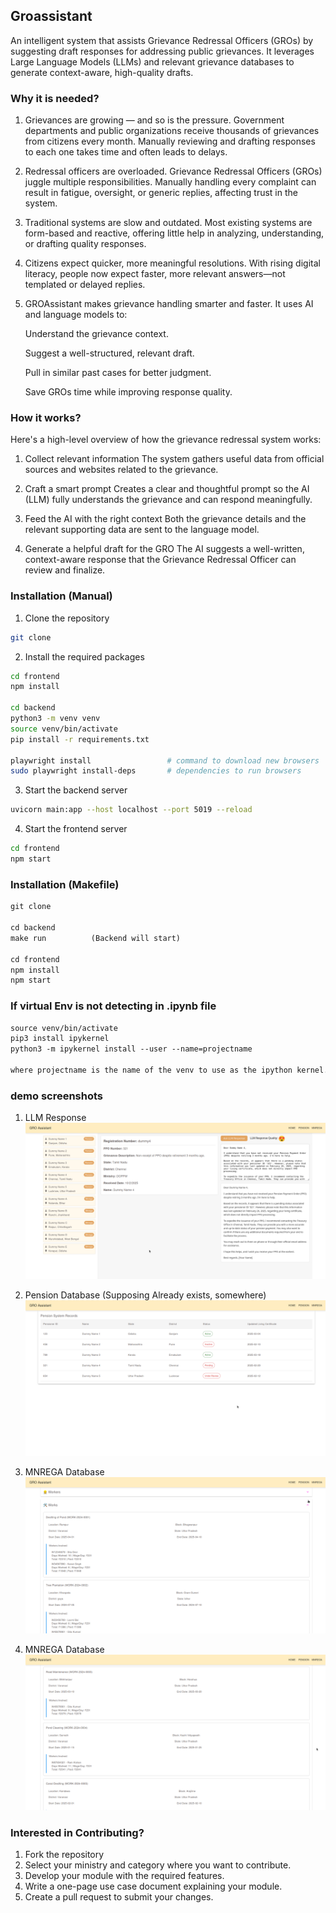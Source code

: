 ## Groassistant

An intelligent system that assists Grievance Redressal Officers (GROs) by suggesting draft responses for addressing public grievances. It leverages Large Language Models (LLMs) and relevant grievance databases to generate context-aware, high-quality drafts.


### Why it is needed?

1. Grievances are growing — and so is the pressure.
Government departments and public organizations receive thousands of grievances from citizens every month. Manually reviewing and drafting responses to each one takes time and often leads to delays.

2. Redressal officers are overloaded.
Grievance Redressal Officers (GROs) juggle multiple responsibilities. Manually handling every complaint can result in fatigue, oversight, or generic replies, affecting trust in the system.

3. Traditional systems are slow and outdated.
Most existing systems are form-based and reactive, offering little help in analyzing, understanding, or drafting quality responses.

4. Citizens expect quicker, more meaningful resolutions.
With rising digital literacy, people now expect faster, more relevant answers—not templated or delayed replies.

5. GROAssistant makes grievance handling smarter and faster.
It uses AI and language models to:

    Understand the grievance context.

    Suggest a well-structured, relevant draft.

    Pull in similar past cases for better judgment.

    Save GROs time while improving response quality.


### How it works?

Here's a high-level overview of how the grievance redressal system works:

1. Collect relevant information
The system gathers useful data from official sources and websites related to the grievance.

2. Craft a smart prompt
Creates a clear and thoughtful prompt so the AI (LLM) fully understands the grievance and can respond meaningfully.

3. Feed the AI with the right context
Both the grievance details and the relevant supporting data are sent to the language model.

4. Generate a helpful draft for the GRO
The AI suggests a well-written, context-aware response that the Grievance Redressal Officer can review and finalize. 


### Installation (Manual)

1. Clone the repository

```bash
git clone

```

2. Install the required packages

```bash
cd frontend
npm install

cd backend
python3 -m venv venv
source venv/bin/activate
pip install -r requirements.txt

playwright install                 # command to download new browsers
sudo playwright install-deps       # dependencies to run browsers
```

3. Start the backend server

```bash
uvicorn main:app --host localhost --port 5019 --reload
```

4. Start the frontend server

```bash
cd frontend
npm start
```

### Installation (Makefile)

```diff
git clone

cd backend
make run          (Backend will start)

cd frontend
npm install
npm start
```

### If virtual Env is not detecting in .ipynb file

```diff
source venv/bin/activate
pip3 install ipykernel
python3 -m ipykernel install --user --name=projectname

where projectname is the name of the venv to use as the ipython kernel.
```

### demo screenshots

1. LLM Response
   <kbd> <img src="demo/1.png" /> </kbd>

2. Pension Database (Supposing Already exists, somewhere)
   <kbd> <img src="demo/2.png" /> </kbd>

3. MNREGA Database
   <kbd> <img src="demo/3.png" /> </kbd>

4. MNREGA Database
   <kbd> <img src="demo/4.png" /> </kbd>


### Interested in Contributing?

1. Fork the repository
2. Select your ministry and category where you want to contribute.
3. Develop your module with the required features.
4. Write a one-page use case document explaining your module.
5. Create a pull request to submit your changes.
